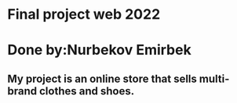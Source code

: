 # Final project web 2022 

# Done by:Nurbekov Emirbek 

## My project is an online store that sells multi-brand clothes and shoes.

